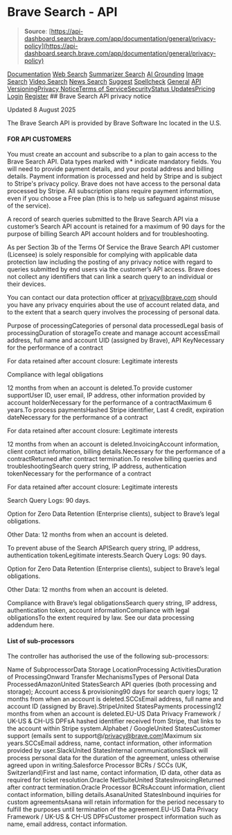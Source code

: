 # Brave Search - API

> **Source**: [https://api-dashboard.search.brave.com/app/documentation/general/privacy-policy](https://api-dashboard.search.brave.com/app/documentation/general/privacy-policy)


[](https://api-dashboard.search.brave.com/app/dashboard)  [](https://api-dashboard.search.brave.com/app/dashboard)  [Documentation](https://api-dashboard.search.brave.com/app/documentation) [Web Search](https://api-dashboard.search.brave.com/app/documentation/web-search) [Summarizer Search](https://api-dashboard.search.brave.com/app/documentation/summarizer-search) [AI Grounding](https://api-dashboard.search.brave.com/app/documentation/ai-grounding) [Image Search](https://api-dashboard.search.brave.com/app/documentation/image-search) [Video Search](https://api-dashboard.search.brave.com/app/documentation/video-search) [News Search](https://api-dashboard.search.brave.com/app/documentation/news-search) [Suggest](https://api-dashboard.search.brave.com/app/documentation/suggest) [Spellcheck](https://api-dashboard.search.brave.com/app/documentation/spellcheck) [General](https://api-dashboard.search.brave.com/app/documentation/general) [API Versioning](https://api-dashboard.search.brave.com/app/documentation/general/api-versioning)[Privacy Notice](https://api-dashboard.search.brave.com/app/documentation/general/privacy-policy)[Terms of Service](https://api-dashboard.search.brave.com/app/documentation/general/terms-of-service)[Security](https://api-dashboard.search.brave.com/app/documentation/general/security)[Status Updates](https://api-dashboard.search.brave.com/app/documentation/general/status-updates)[Pricing](https://api-dashboard.search.brave.com/app/plans)    [Login](https://api-dashboard.search.brave.com/login) [Register](https://api-dashboard.search.brave.com/register) ## Brave Search API privacy notice

 Updated 8 August 2025

 The Brave Search API is provided by Brave Software Inc located in the U.S.

 #### FOR API CUSTOMERS

 You must create an account and subscribe to a plan to gain access to the Brave Search API. Data
    types marked with * indicate mandatory fields. You will need to provide payment details, and
    your postal address and billing details. Payment information is processed and held by Stripe and is subject
    to Stripe's privacy policy. Brave
    does not have access to the personal data processed by Stripe. All subscription plans require
    payment information, even if you choose a Free plan (this is to help us safeguard against misuse
    of the service).

 A record of search queries submitted to the Brave Search API via a customer’s Search API account
    is retained for a maximum of 90 days for the purpose of billing Search API account holders and
    for troubleshooting.

 As per Section 3b of the Terms Of Service the Brave Search API customer (Licensee) is solely responsible for complying with applicable data
    protection law including the posting of any privacy notice with regard to queries submitted by end
    users via the customer’s API access. Brave does not collect any identifiers that can link a search
    query to an individual or their devices.

 You can contact our data protection officer at privacy@brave.com should you have any privacy enquiries about the use of account related data, and to the extent
    that a search query involves the processing of personal data.

 Purpose of processingCategories of personal data processedLegal basis of processingDuration of storageTo create and manage account accessEmail address, full name and account UID (assigned by Brave), API KeyNecessary for the performance of a contract

 For data retained after account closure: Legitimate interests

 Compliance with legal obligations

12 months from when an account is deleted.To provide customer supportUser ID, user email, IP address, other information provided by account holderNecessary for the performance of a contractMaximum 6 years.To process paymentsHashed Stripe identifier, Last 4 credit, expiration dateNecessary for the performance of a contract

 For data retained after account closure: Legitimate interests

12 months from when an account is deleted.InvoicingAccount information, client contact information, billing details.Necessary for the performance of a contractReturned after contract termination.To resolve billing queries and troubleshootingSearch query string, IP address, authentication tokenNecessary for the performance of a contract

 For data retained after account closure: Legitimate interests

Search Query Logs: 90 days.

 Option for Zero Data Retention (Enterprise clients), subject to Brave’s legal
            obligations.

 Other Data: 12 months from when an account is deleted.

To prevent abuse of the Search APISearch query string, IP address, authentication tokenLegitimate interests.Search Query Logs: 90 days.

 Option for Zero Data Retention (Enterprise clients), subject to Brave’s legal
            obligations.

 Other Data: 12 months from when an account is deleted.

Compliance with Brave’s legal obligationsSearch query string, IP address, authentication token, account informationCompliance with legal obligationsTo the extent required by law. See our data processing addendum here.

 #### List of sub-processors

 The controller has authorised the use of the following sub-processors:

 Name of SubprocessorData Storage LocationProcessing ActivitiesDuration of ProcessingOnward Transfer MechanismsTypes of Personal Data ProcessedAmazonUnited StatesSearch API queries (both processing and storage); Account access & provisioning90 days for search query logs; 12 months from when an account is deleted.SCCsEmail address, full name and account ID (assigned by Brave).StripeUnited StatesPayments processing12 months from when an account is deleted.EU-US Data Privacy Framework / UK-US & CH-US DPFsA hashed identifier received from Stripe, that links to the account within Stripe system.Alphabet / GoogleUnited StatesCustomer support (emails sent to support@/privacy@brave.com)Maximum six years.SCCsEmail address, name, contact information, other information provided by user.SlackUnited StatesInternal communicationsSlack will process personal data for the duration of the agreement, unless otherwise
          agreed upon in writing.Salesforce Processor BCRs / SCCs (UK, Switzerland)First and last name, contact information, ID data, other data as required for ticket
          resolution.Oracle NetSuiteUnited StatesInvoicingReturned after contract termination.Oracle Processor BCRsAccount information, client contact information, billing details.AsanaUnited StatesInbound inquiries for custom agreementsAsana will retain information for the period necessary to fulfill the purposes until
          termination of the agreement.EU-US Data Privacy Framework / UK-US & CH-US DPFsCustomer prospect information such as name, email address, contact information. 
